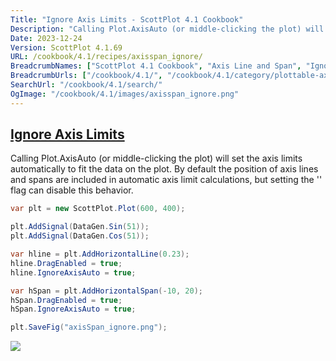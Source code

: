 ```yaml
---
Title: "Ignore Axis Limits - ScottPlot 4.1 Cookbook"
Description: "Calling Plot.AxisAuto (or middle-clicking the plot) will set the axis limits automatically to fit the data on the plot. By default the position of axis lines and spans are included in automatic axis limit calculations, but setting the '' flag can disable this behavior."
Date: 2023-12-24
Version: ScottPlot 4.1.69
URL: /cookbook/4.1/recipes/axisspan_ignore/
BreadcrumbNames: ["ScottPlot 4.1 Cookbook", "Axis Line and Span", "Ignore Axis Limits"]
BreadcrumbUrls: ["/cookbook/4.1/", "/cookbook/4.1/category/plottable-axis-line-and-span", "/cookbook/4.1/recipes/axisspan_ignore/"]
SearchUrl: "/cookbook/4.1/search/"
OgImage: "/cookbook/4.1/images/axisspan_ignore.png"
---
```


<h2><a id='ignore-axis-limits' href='/cookbook/4.1/recipes/axisspan_ignore/'>Ignore Axis Limits</a></h2>

Calling Plot.AxisAuto (or middle-clicking the plot) will set the axis limits automatically to fit the data on the plot. By default the position of axis lines and spans are included in automatic axis limit calculations, but setting the '' flag can disable this behavior.

```cs
var plt = new ScottPlot.Plot(600, 400);

plt.AddSignal(DataGen.Sin(51));
plt.AddSignal(DataGen.Cos(51));

var hline = plt.AddHorizontalLine(0.23);
hline.DragEnabled = true;
hline.IgnoreAxisAuto = true;

var hSpan = plt.AddHorizontalSpan(-10, 20);
hSpan.DragEnabled = true;
hSpan.IgnoreAxisAuto = true;

plt.SaveFig("axisSpan_ignore.png");
```

<img src='../../images/axisspan_ignore.png' class='d-block mx-auto my-5' />


